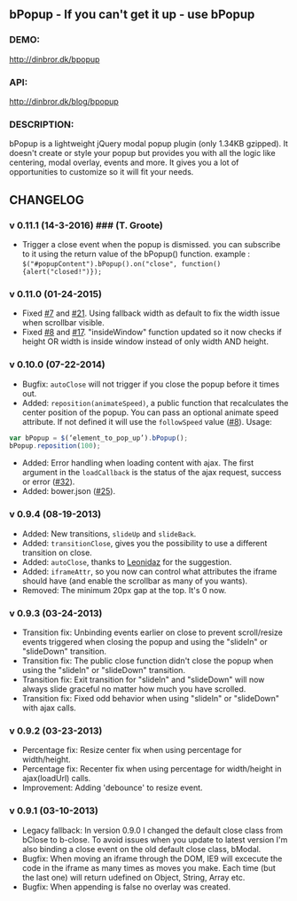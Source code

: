 ## bPopup - If you can't get it up - use bPopup

### DEMO: ###
http://dinbror.dk/bpopup

### API: ###
http://dinbror.dk/blog/bpopup

### DESCRIPTION: ###
bPopup is a lightweight jQuery modal popup plugin (only 1.34KB gzipped). It doesn't create or style your popup but provides you with all the logic like centering, modal overlay, events and more. It gives you a lot of opportunities to customize so it will fit your needs.

## CHANGELOG

### v 0.11.1 (14-3-2016) ### (T. Groote)
* Trigger a close event when the popup is dismissed. you can subscribe to it using the return value of the bPopup() function.
 example : ```$("#popupContent").bPopup().on("close", function(){alert("closed!")}); ```


### v 0.11.0 (01-24-2015) ###
* Fixed [#7](https://github.com/dinbror/bpopup/issues/7) and [#21](https://github.com/dinbror/bpopup/issues/21). Using fallback width as default to fix the width issue when scrollbar visible.
* Fixed [#8](https://github.com/dinbror/bpopup/issues/8) and [#17](https://github.com/dinbror/bpopup/issues/17). "insideWindow" function updated so it now checks if height OR width is inside window instead of only width AND height.

### v 0.10.0 (07-22-2014) ###
* Bugfix: `autoClose` will not trigger if you close the popup before it times out.
* Added: `reposition(animateSpeed)`, a public function that recalculates the center position of the popup. You can pass an optional animate speed attribute. If not defined it will use the `followSpeed` value ([#8](https://github.com/dinbror/bpopup/pull/8)). 
Usage: 
```javascript 
var bPopup = $(‘element_to_pop_up’).bPopup();
bPopup.reposition(100); 
```
* Added: Error handling when loading content with ajax. The first argument in the `loadCallback` is the status of the ajax request, success or error ([#32](https://github.com/dinbror/bpopup/pull/32)).
* Added: bower.json ([#25](https://github.com/dinbror/bpopup/issues/25)).

### v 0.9.4 (08-19-2013) ###
* Added: New transitions, `slideUp` and `slideBack`.
* Added: `transitionClose`, gives you the possibility to use a different transition on close.
* Added: `autoClose`, thanks to [Leonidaz](https://github.com/Leonidaz) for the suggestion.
* Added: `iframeAttr`, so you now can control what attributes the iframe should have (and enable the scrollbar as many of you wants).
* Removed: The minimum 20px gap at the top. It's 0 now.

### v 0.9.3 (03-24-2013) ###
* Transition fix: Unbinding events earlier on close to prevent scroll/resize events triggered when closing the popup and using the "slideIn" or "slideDown" transition.
* Transition fix: The public close function didn't close the popup when using the "slideIn" or "slideDown" transition.
* Transition fix: Exit transition for "slideIn" and "slideDown" will now always slide graceful no matter how much you have scrolled.
* Transition fix: Fixed odd behavior when using "slideIn" or "slideDown" with ajax calls.

### v 0.9.2 (03-23-2013) ###
* Percentage fix: Resize center fix when using percentage for width/height.
* Percentage fix: Recenter fix when using percentage for width/height in ajax(loadUrl) calls.
* Improvement: Adding 'debounce' to resize event.

### v 0.9.1 (03-10-2013) ###
* Legacy fallback: In version 0.9.0 I changed the default close class from bClose to b-close. To avoid issues when you update to latest version I'm also binding a close event on the old default close class, bModal.
* Bugfix: When moving an iframe through the DOM, IE9 will excecute the code in the iframe as many times as moves you make. Each time (but the last one) will return udefined on Object, String, Array etc.
* Bugfix: When appending is false no overlay was created.
